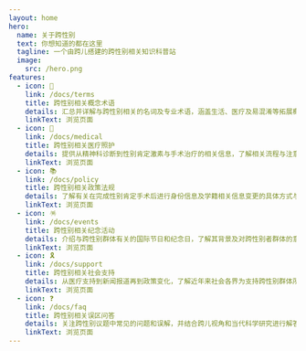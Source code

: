 ```yaml
---
layout: home
hero:
  name: 关于跨性别
  text: 你想知道的都在这里
  tagline: 一个由跨儿搭建的跨性别相关知识科普站
  image:
    src: /hero.png
features:
  - icon: 📑
    link: /docs/terms
    title: 跨性别相关概念术语
    details: 汇总并详解与跨性别相关的名词及专业术语，涵盖生活、医疗及易混淆等拓展概念。
    linkText: 浏览页面
  - icon: 💉
    link: /docs/medical
    title: 跨性别相关医疗照护
    details: 提供从精神科诊断到性别肯定激素与手术治疗的相关信息，了解相关流程与注意事项。
    linkText: 浏览页面
  - icon: 📚
    link: /docs/policy
    title: 跨性别相关政策法规
    details: 了解有关在完成性别肯定手术后进行身份信息及学籍相关信息变更的具体方式与要求。
    linkText: 浏览页面
  - icon: 🪅
    link: /docs/events
    title: 跨性别相关纪念活动
    details: 介绍与跨性别群体有关的国际节日和纪念日，了解其背景及对跨性别者群体的意义。
    linkText: 浏览页面
  - icon: 🎗️
    link: /docs/support
    title: 跨性别相关社会支持
    details: 从医疗支持到新闻报道再到政策变化，了解近年来社会各界为支持跨性别群体所做的努力。
    linkText: 浏览页面
  - icon: ❓
    link: /docs/faq
    title: 跨性别相关误区问答
    details: 关注跨性别议题中常见的问题和误解，并结合跨儿视角和当代科学研究进行解答。
    linkText: 浏览页面
---
```

